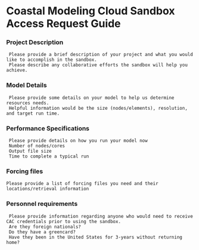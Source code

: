 # Coastal Modeling Cloud Sandbox Access Request Guide

### Project Description
     Please provide a brief description of your project and what you would like to accomplish in the sandbox.
     Please describe any collaborative efforts the sandbox will help you achieve.

### Model Details
     Please provide some details on your model to help us determine resources needs.
     Helpful information would be the size (nodes/elements), resolution, and target run time.

### Performance Specifications 
     Please provide details on how you run your model now
     Number of nodes/cores
     Output file size
     Time to complete a typical run

### Forcing files
    Please provide a list of forcing files you need and their locations/retrieval information

### Personnel requirements
     Please provide information regarding anyone who would need to receive CAC credentials prior to using the sandbox.
     Are they foreign nationals?
     Do they have a greencard?
     Have they been in the United States for 3-years without returning home?

